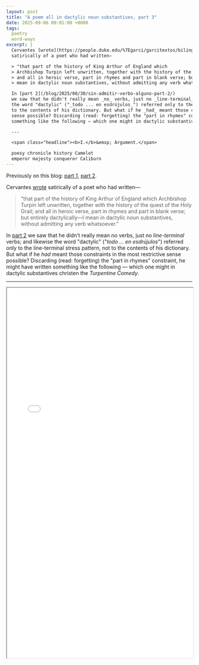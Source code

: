 ```yaml
---
layout: post
title: "A poem all in dactylic noun substantives, part 3"
date: 2025-09-06 00:01:00 +0000
tags:
  poetry
  word-ways
excerpt: |
  Cervantes [wrote](https://people.duke.edu/%7Egarci/garcitextos/bilingues/CERVANTES-MD/NOVELAS-EJEMPLARES/COLOQUIO-PERROS.HTM)
  satirically of a poet who had written—

  > "that part of the history of King Arthur of England which
  > Archbishop Turpin left unwritten, together with the history of the quest of the Holy Grail;
  > and all in heroic verse, part in rhymes and part in blank verse; but entirely dactylically—I
  > mean in dactylic noun substantives, without admitting any verb whatsoever."

  In [part 2](/blog/2025/08/30/sin-admitir-verbo-alguno-part-2/)
  we saw that he didn't really mean _no_ verbs, just no _line-terminal_ verbs; and likewise
  the word "dactylic" ("_todo ... en esdrújulos_") referred only to the line-terminal stress pattern, not
  to the contents of his dictionary. But what if he _had_ meant those constraints in the most restrictive
  sense possible? Discarding (read: forgetting) the "part in rhymes" constraint, he might have written
  something like the following — which one might in dactylic substantives christen the _Turpentine Comedy_:

  ---

  <span class="headline"><b>I.</b>&emsp; Argument.</span>

  poesy chronicle history Camelot  
  emperor majesty conqueror Caliburn
---
```


Previously on this blog: [part 1](/blog/2025/08/28/sin-admitir-verbo-alguno/),
[part 2](/blog/2025/08/30/sin-admitir-verbo-alguno-part-2/).

Cervantes [wrote](https://people.duke.edu/%7Egarci/garcitextos/bilingues/CERVANTES-MD/NOVELAS-EJEMPLARES/COLOQUIO-PERROS.HTM)
satirically of a poet who had written—

> "that part of the history of King Arthur of England which
> Archbishop Turpin left unwritten, together with the history of the quest of the Holy Grail;
> and all in heroic verse, part in rhymes and part in blank verse; but entirely dactylically—I
> mean in dactylic noun substantives, without admitting any verb whatsoever."

In [part 2](/blog/2025/08/30/sin-admitir-verbo-alguno-part-2/)
we saw that he didn't really mean _no_ verbs, just no _line-terminal_ verbs; and likewise
the word "dactylic" ("_todo ... en esdrújulos_") referred only to the line-terminal stress pattern, not
to the contents of his dictionary. But what if he _had_ meant those constraints in the most restrictive
sense possible? Discarding (read: forgetting) the "part in rhymes" constraint, he might have written
something like the following — which one might in dactylic substantives christen the _Turpentine Comedy_.

---

<iframe src="/blog/code/2025-09-06-turpentine-comedy.html" width="100%" height="1000px" onload="this.height = (this.contentWindow.document.body.scrollHeight + 30) + 'px';">
[Click here](/blog/code/2025-09-06-turpentine-comedy.html)
</iframe>
